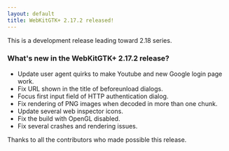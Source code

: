 ```yaml
---
layout: default
title: WebKitGTK+ 2.17.2 released!
---
```


This is a development release leading toward 2.18 series.

### What's new in the WebKitGTK+ 2.17.2 release?

 - Update user agent quirks to make Youtube and new Google login page work.
 - Fix URL shown in the title of beforeunload dialogs.
 - Focus first input field of HTTP authentication dialog.
 - Fix rendering of PNG images when decoded in more than one chunk.
 - Update several web inspector icons.
 - Fix the build with OpenGL disabled.
 - Fix several crashes and rendering issues.

Thanks to all the contributors who made possible this release.
